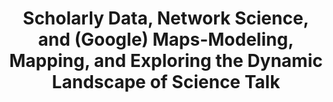---
dateStart: 2007-05-10
dateEnd: 2007-05-10
title: "Scholarly Data, Network Science, and (Google) Maps-Modeling, Mapping, and Exploring the Dynamic Landscape of Science Talk"
venue: "Bloomington Science Cafe, Borders"
organizer:
credit:
city: Bloomington
state: IN
country: USA
pdfLink:
venueImages:
---